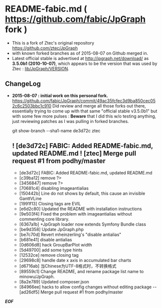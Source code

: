 # README-fabic.md ( https://github.com/fabic/JpGraph fork ) 

* This is a fork of Ztec's original repository https://github.com/ztec/JpGraph
* with known forked branches as of 2015-08-07 on Github merged in.
* Latest official stable is advertised at http://jpgraph.net/download/
  as **3.5.0b1 (2010-10-07)**, which appears to be the version that was
  used by Ztec : [lib/JpGraph/VERSION](/blob/master/lib/JpGraph/VERSION).

## ChangeLog

* **2015-08-07 : initial work on this personal fork.**
  https://github.com/fabic/JpGraph/commit/49ac35fcfec3d9ba850cec052c6c2503bbc1c910
  Did review and merge all those forks out there, essentially trying to come up with
  that same "official stable v3.5.0b1" but with some few more pulses :
  **Beware** that I did this w/o testing anything, just reviewing patches as I was
  pulling in forked branches.

    git show-branch --sha1-name de3d72c ztec

    ! [de3d72c] FABIC: Added README-fabic.md, updated README.md
     ! [ztec] Merge pull request #1 from podhy/master
    --
    +  [de3d72c] FABIC: Added README-fabic.md, updated README.md
    +  [c39ba12] remove ?>
    +  [3456847] remove ?>
    +  [70681c4] disabling imageantialias
    +  [150442b] Line do not shows by default, this cause an invisible GanttVLine
    +  [1991f13] Closing tags are EVIL
    +  [e6d2c80] Updated the README with installation instructions
    +  [9e503f4] Fixed the problem with imageantialias without commenting core library.
    +  [6367a1b] +JpGraph loader now extends Symfony Bundle class
    +  [be9d358] Update JpGraph.php
    +  [be7c70d] Revert mheinzerling's "disable antialias"
    +  [b681e41] disable antialias
    +  [0d606d8] hack GroupBarPlot width
    +  [5d49700] add some type hints
    +  [12532ce] remove closing tag
    +  [29698c8] handle date x axis in accumulated bar charts
    +  [d6716ab] 当Chinese为UTF-8格式时，不转换格式
    +  [89559c1] Change README, and rename package list name to minowu/JpGraph.
    +  [8a2e789] Updated composer.json
    +  [84966ee] hacks to allow config changes without editing package
    -- [ad26df5] Merge pull request #1 from podhy/master

_**EOF**_
